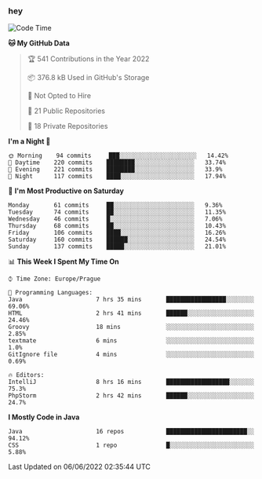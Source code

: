 ### hey

<!--START_SECTION:waka-->
![Code Time](http://img.shields.io/badge/Code%20Time-0%20secs-blue)

**🐱 My GitHub Data** 

> 🏆 541 Contributions in the Year 2022
 > 
> 📦 376.8 kB Used in GitHub's Storage 
 > 
> 🚫 Not Opted to Hire
 > 
> 📜 21 Public Repositories 
 > 
> 🔑 18 Private Repositories  
 > 
**I'm a Night 🦉** 

```text
🌞 Morning    94 commits     ███░░░░░░░░░░░░░░░░░░░░░░   14.42% 
🌆 Daytime    220 commits    ████████░░░░░░░░░░░░░░░░░   33.74% 
🌃 Evening    221 commits    ████████░░░░░░░░░░░░░░░░░   33.9% 
🌙 Night      117 commits    ████░░░░░░░░░░░░░░░░░░░░░   17.94%

```
📅 **I'm Most Productive on Saturday** 

```text
Monday       61 commits     ██░░░░░░░░░░░░░░░░░░░░░░░   9.36% 
Tuesday      74 commits     ██░░░░░░░░░░░░░░░░░░░░░░░   11.35% 
Wednesday    46 commits     █░░░░░░░░░░░░░░░░░░░░░░░░   7.06% 
Thursday     68 commits     ██░░░░░░░░░░░░░░░░░░░░░░░   10.43% 
Friday       106 commits    ████░░░░░░░░░░░░░░░░░░░░░   16.26% 
Saturday     160 commits    ██████░░░░░░░░░░░░░░░░░░░   24.54% 
Sunday       137 commits    █████░░░░░░░░░░░░░░░░░░░░   21.01%

```


📊 **This Week I Spent My Time On** 

```text
⌚︎ Time Zone: Europe/Prague

💬 Programming Languages: 
Java                     7 hrs 35 mins       █████████████████░░░░░░░░   69.06% 
HTML                     2 hrs 41 mins       ██████░░░░░░░░░░░░░░░░░░░   24.46% 
Groovy                   18 mins             ░░░░░░░░░░░░░░░░░░░░░░░░░   2.85% 
textmate                 6 mins              ░░░░░░░░░░░░░░░░░░░░░░░░░   1.0% 
GitIgnore file           4 mins              ░░░░░░░░░░░░░░░░░░░░░░░░░   0.69%

🔥 Editors: 
IntelliJ                 8 hrs 16 mins       ██████████████████░░░░░░░   75.3% 
PhpStorm                 2 hrs 42 mins       ██████░░░░░░░░░░░░░░░░░░░   24.7%

```

**I Mostly Code in Java** 

```text
Java                     16 repos            ███████████████████████░░   94.12% 
CSS                      1 repo              █░░░░░░░░░░░░░░░░░░░░░░░░   5.88%

```



 Last Updated on 06/06/2022 02:35:44 UTC
<!--END_SECTION:waka-->
